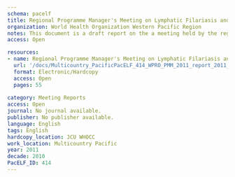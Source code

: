 ```yaml
---
schema: pacelf
title: Regional Programme Manager's Meeting on Lymphatic Filariasis and Other Selected Neglected Tropical Diseases DRAFT
organization: World Health Organization Western Pacific Region
notes: This document is a draft report on the a meeting held by the regional programme managers in Fiji on June of 2011
access: Open

resources:
- name: Regional Programme Manager's Meeting on Lymphatic Filariasis and Other Selected Neglected Tropical Diseases DRAFT
  url: '/docs/Multicountry_PacificPacELF_414_WPRO_PMM_2011_report_2011_Oct_31.pdf'
  format: Electronic/Hardcopy
  access: Open
  pages: 55
 
category: Meeting Reports
access: Open
journal: No journal available.
publisher: No publisher available. 
language: English 
tags: English 
hardcopy_location: JCU WHOCC
work_location: Multicountry Pacific
year: 2011
decade: 2010
PacELF_ID: 414
---
```

